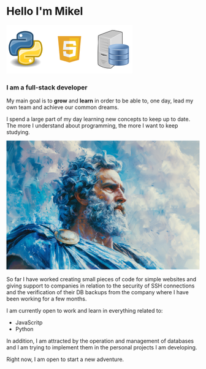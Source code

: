 # Hello I'm Mikel

![Cabeceras Logos](Images/CabeceraLogosOne.png "My tools")

### I am a full-stack developer

My main goal is to **grow** and **learn** in order to be able to, one day, lead my own team and achieve our common dreams.

I spend a large part of my day learning new concepts to keep up to date. The more I understand about programming, the more I want to keep studying.

![Commited FullStack Website Developer](Images/zeus-8934635_1280.png "Commited FullStack Website Developer")

So far I have worked creating small pieces of code for simple websites and giving support to companies in relation to the security of SSH connections and the verification of their DB backups from the company where I have been working for a few months.

I am currently open to work and learn in everything related to:

- JavaScritp
- Python

In addition, I am attracted by the operation and management of databases and I am trying to implement them in the personal projects I am developing.

Right now, I am open to start a new adventure.